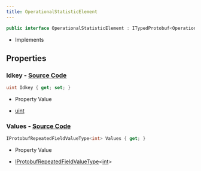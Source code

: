 ```yaml
---
title: OperationalStatisticElement
---
```


```csharp
public interface OperationalStatisticElement : ITypedProtobuf<OperationalStatisticElement>, INativeHandle
```

- Implements

## Properties

### **Idkey** - [Source Code](https://github.com/swiftly-solution/swiftlys2/blob/main/managed/src/SwiftlyS2.Generated/Protobufs/Interfaces/OperationalStatisticElement.cs#L13)

```csharp
uint Idkey { get; set; }
```

- Property Value

- [uint](https://learn.microsoft.com/dotnet/api/system.uint32)

### **Values** - [Source Code](https://github.com/swiftly-solution/swiftlys2/blob/main/managed/src/SwiftlyS2.Generated/Protobufs/Interfaces/OperationalStatisticElement.cs#L16)

```csharp
IProtobufRepeatedFieldValueType<int> Values { get; }
```

- Property Value

- [IProtobufRepeatedFieldValueType](/docs/api/shared/netmessages/iprotobufrepeatedfieldvaluetype-1)<[int](https://learn.microsoft.com/dotnet/api/system.int32)>

